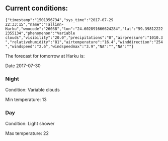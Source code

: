 ## Current conditions: 
 ``` {"timestamp":"1501356734","sys_time":"2017-07-29 22:33:15","name":"Tallinn-Harku","wmocode":"26038","lon":"24.602891666624284","lat":"59.398122222355134","phenomenon":"Variable clouds","visibility":"20.0","precipitations":"0","airpressure":"1010.3","relativehumidity":"81","airtemperature":"16.4","winddirection":"254","windspeed":"2.6","windspeedmax":"3.9","NA":"","NA":""} ```

 The forecast for tomorrow at Harku is: 

Date 2017-07-30 

### Night 

Condition: Variable clouds 

Min temperature: 13 

### Day 

Condition: Light shower 

Max temperature: 22 


